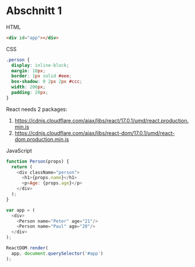# Abschnitt 1

HTML
~~~html
<div id="app"></div>
~~~

CSS
~~~css
.person {
  display: inline-block;
  margin: 10px;
  border: 1px solid #eee;
  box-shadow: 0 2px 2px #ccc;
  width: 200px;
  padding: 20px;
}
~~~

React needs 2 packages:

1. https://cdnjs.cloudflare.com/ajax/libs/react/17.0.1/umd/react.production.min.js
2. https://cdnjs.cloudflare.com/ajax/libs/react-dom/17.0.1/umd/react-dom.production.min.js

JavaScript
~~~js
function Person(props) {
  return (
    <div className="person">
      <h1>{props.name}</h1>
      <p>Age: {props.age}</p>
    </div>
  );
}

var app = (
  <div>
    <Person name="Peter" age="21"/>
    <Person name="Paul" age="20"/>
  </div>
);

ReactDOM.render(
  app, document.querySelector('#app')
);
~~~